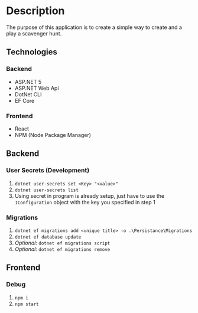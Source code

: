 # Description
The purpose of this application is to create a simple way to create and a play a scavenger hunt.

## Technologies

### Backend
- <span>ASP.NET</span> 5
- <span>ASP.NET</span> Web Api
- DotNet CLI
- EF Core

### Frontend
- React
- NPM (Node Package Manager)

## Backend

### User Secrets (Development)
1. `dotnet user-secrets set <Key> "<value>"`
2. `dotnet user-secrets list`
3. Using secret in program is already setup, just have to use the `IConfiguration` object with the key you specified in step 1

### Migrations
1. `dotnet ef migrations add <unique title> -o .\Persistance\Migrations`
2. `dotnet ef database update`
3. _Optional:_ `dotnet ef migrations script`
4. _Optional:_ `dotnet ef migrations remove`

## Frontend

### Debug
1. `npm i`
2. `npm start`